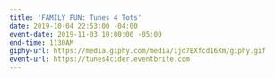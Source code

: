 ```yaml
---
title: 'FAMILY FUN: Tunes 4 Tots'
date: 2019-10-04 22:53:00 -04:00
event-date: 2019-11-03 10:00:00 -05:00
end-time: 1130AM
giphy-url: https://media.giphy.com/media/ijd7BXfcd16Xm/giphy.gif
event-url: https://tunes4cider.eventbrite.com
---
```


